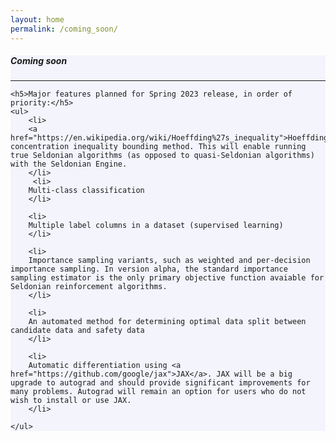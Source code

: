 ```yaml
---
layout: home
permalink: /coming_soon/
---
```


<!-- Main Container -->
<div class="container p-3 my-5 border" style="background-color: #f3f4fc;">
    <h5 class="mb-3"><b>Coming soon</b></h5>
    <hr class="my-4">
   
    <h5>Major features planned for Spring 2023 release, in order of priority:</h5>
    <ul>
        <li>
        <a href="https://en.wikipedia.org/wiki/Hoeffding%27s_inequality">Hoeffding's</a> concentration inequality bounding method. This will enable running true Seldonian algorithms (as opposed to quasi-Seldonian algorithms) with the Seldonian Engine.
        </li>
         <li>
        Multi-class classification 
        </li>

        <li>
        Multiple label columns in a dataset (supervised learning)
        </li>

        <li>
        Importance sampling variants, such as weighted and per-decision importance sampling. In version alpha, the standard importance sampling estimator is the only primary objective function avaiable for Seldonian reinforcement algorithms. 
        </li>

        <li>
        An automated method for determining optimal data split between candidate data and safety data
        </li>

        <li>
        Automatic differentiation using <a href="https://github.com/google/jax">JAX</a>. JAX will be a big upgrade to autograd and should provide significant improvements for many problems. Autograd will remain an option for users who do not wish to install or use JAX. 
        </li>
        
    </ul>

</div>